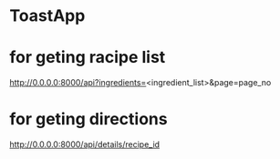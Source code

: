# ToastApp
# for geting racipe list
http://0.0.0.0:8000/api?ingredients=<ingredient_list>&page=page_no

# for geting directions
http://0.0.0.0:8000/api/details/recipe_id
